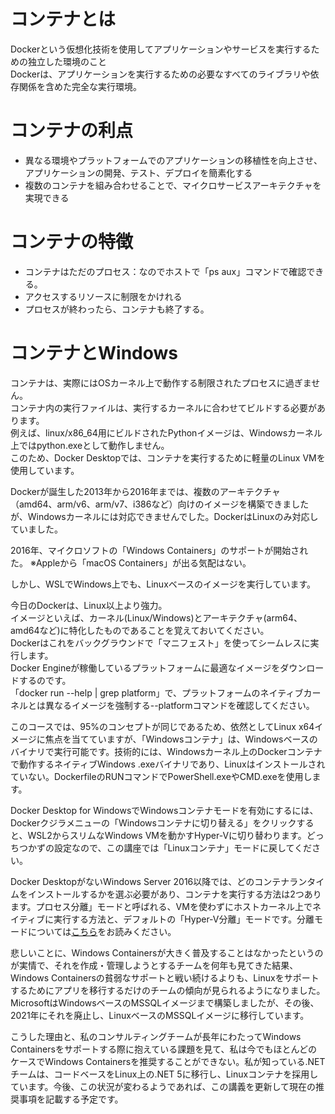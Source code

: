 # コンテナとは
Dockerという仮想化技術を使用してアプリケーションやサービスを実行するための独立した環境のこと<br>
Dockerは、アプリケーションを実行するための必要なすべてのライブラリや依存関係を含めた完全な実行環境。

# コンテナの利点
- 異なる環境やプラットフォームでのアプリケーションの移植性を向上させ、アプリケーションの開発、テスト、デプロイを簡素化する
- 複数のコンテナを組み合わせることで、マイクロサービスアーキテクチャを実現できる

# コンテナの特徴
- コンテナはただのプロセス：なのでホストで「ps aux」コマンドで確認できる。
- アクセスするリソースに制限をかけれる
- プロセスが終わったら、コンテナも終了する。

# コンテナとWindows

コンテナは、実際にはOSカーネル上で動作する制限されたプロセスに過ぎません。<br>
コンテナ内の実行ファイルは、実行するカーネルに合わせてビルドする必要があります。<br>
例えば、linux/x86_64用にビルドされたPythonイメージは、Windowsカーネル上ではpython.exeとして動作しません。<br>
このため、Docker Desktopでは、コンテナを実行するために軽量のLinux VMを使用しています。

Dockerが誕生した2013年から2016年までは、複数のアーキテクチャ（amd64、arm/v6、arm/v7、i386など）向けのイメージを構築できましたが、Windowsカーネルには対応できませんでした。DockerはLinuxのみ対応していました。

2016年、マイクロソフトの「Windows Containers」のサポートが開始された。
※Appleから「macOS Containers」が出る気配はない。

しかし、WSLでWindows上でも、Linuxベースのイメージを実行しています。

今日のDockerは、Linux以上より強力。<br>
イメージといえば、カーネル(Linux/Windows)とアーキテクチャ(arm64、amd64など)に特化したものであることを覚えておいてください。<br>
Dockerはこれをバックグラウンドで「マニフェスト」を使ってシームレスに実行します。<br>
Docker Engineが稼働しているプラットフォームに最適なイメージをダウンロードするのです。<br>
「docker run --help | grep platform」で、プラットフォームのネイティブカーネルとは異なるイメージを強制する--platformコマンドを確認してください。

このコースでは、95%のコンセプトが同じであるため、依然としてLinux x64イメージに焦点を当てていますが、「Windowsコンテナ」は、Windowsベースのバイナリで実行可能です。技術的には、Windowsカーネル上のDockerコンテナで動作するネイティブWindows .exeバイナリであり、Linuxはインストールされていない。DockerfileのRUNコマンドでPowerShell.exeやCMD.exeを使用します。

Docker Desktop for WindowsでWindowsコンテナモードを有効にするには、Dockerクジラメニューの「Windowsコンテナに切り替える」をクリックすると、WSL2からスリムなWindows VMを動かすHyper-Vに切り替わります。どっちつかずの設定なので、この講座では「Linuxコンテナ」モードに戻してください。

Docker DesktopがないWindows Server 2016以降では、どのコンテナランタイムをインストールするかを選ぶ必要があり、コンテナを実行する方法は2つあります。プロセス分離」モードと呼ばれる、VMを使わずにホストカーネル上でネイティブに実行する方法と、デフォルトの「Hyper-V分離」モードです。分離モードについては[こちら](https://learn.microsoft.com/en-us/virtualization/windowscontainers/manage-containers/hyperv-container)をお読みください。

悲しいことに、Windows Containersが大きく普及することはなかったというのが実情で、それを作成・管理しようとするチームを何年も見てきた結果、Windows Containersの貧弱なサポートと戦い続けるよりも、Linuxをサポートするためにアプリを移行するだけのチームの傾向が見られるようになりました。MicrosoftはWindowsベースのMSSQLイメージまで構築しましたが、その後、2021年にそれを廃止し、LinuxベースのMSSQLイメージに移行しています。

こうした理由と、私のコンサルティングチームが長年にわたってWindows Containersをサポートする際に抱えている課題を見て、私は今でもほとんどのケースでWindows Containersを推奨することができない。私が知っている.NETチームは、コードベースをLinux上の.NET 5に移行し、Linuxコンテナを採用しています。今後、この状況が変わるようであれば、この講義を更新して現在の推奨事項を記載する予定です。